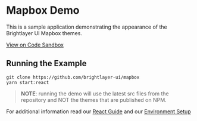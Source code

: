 # Mapbox Demo

This is a sample application demonstrating the appearance of the Brightlayer UI Mapbox themes.

[View on Code Sandbox](https://codesandbox.io/s/github/brightlayer-ui/mapbox/tree/react-demo)

## Running the Example

```
git clone https://github.com/brightlayer-ui/mapbox
yarn start:react
```

> **NOTE**: running the demo will use the latest src files from the repository and NOT the themes that are published on NPM.

For additional information read our [React Guide](https://brightlayer-ui.github.io/development/frameworks-web/react) and our [Environment Setup](https://brightlayer-ui.github.io/development/environment)

